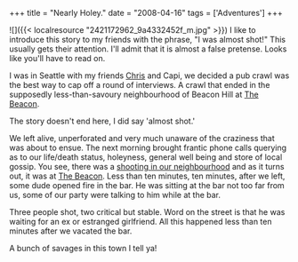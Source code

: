 +++
title = "Nearly Holey."
date = "2008-04-16"
tags = ['Adventures']
+++

![]({{< localresource "2421172962_9a4332452f_m.jpg" >}})
I like to introduce this story to my friends with the phrase, "I was almost shot!" This usually gets their attention. I'll admit that it is almost a false pretense. Looks like you'll have to read on.

I was in Seattle with my friends [Chris](http://www.chrass.com/) and Capi, we decided a pub crawl was the best way to cap off a round of interviews. A crawl that ended in the supposedly less-than-savoury neighbourhood of Beacon Hill at [The Beacon](http://www.restaurantica.com/restaurants/389453/).

The story doesn't end here, I did say 'almost shot.'

We left alive, unperforated and very much unaware of the craziness that was about to ensue. The next morning brought frantic phone calls querying as to our life/death status, holeyness, general well being and store of local gossip. You see, there was a [shooting in our neighbourhood](http://seattletimes.nwsource.com/html/localnews/2004330023_webtripleshooting06m.html) and as it turns out, it was at [The Beacon](http://www.restaurantica.com/restaurants/389453/). Less than ten minutes, ten minutes, after we left, some dude opened fire in the bar. He was sitting at the bar not too far from us, some of our party were talking to him while at the bar.

Three people shot, two critical but stable. Word on the street is that he was waiting for an ex or estranged girlfriend. All this happened less than ten minutes after we vacated the bar.

A bunch of savages in this town I tell ya!
